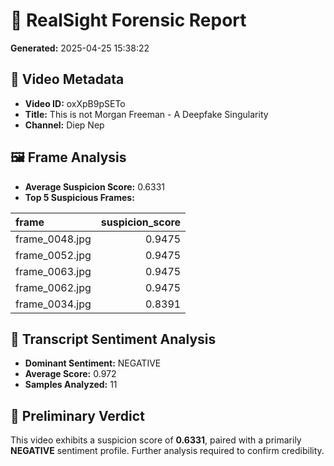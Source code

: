 # 🧾 RealSight Forensic Report
**Generated:** 2025-04-25 15:38:22

## 🎥 Video Metadata
- **Video ID:** oxXpB9pSETo
- **Title:** This is not Morgan Freeman  -  A Deepfake Singularity
- **Channel:** Diep Nep

## 🖼️ Frame Analysis
- **Average Suspicion Score:** 0.6331
- **Top 5 Suspicious Frames:**

| frame          |   suspicion_score |
|:---------------|------------------:|
| frame_0048.jpg |            0.9475 |
| frame_0052.jpg |            0.9475 |
| frame_0063.jpg |            0.9475 |
| frame_0062.jpg |            0.9475 |
| frame_0034.jpg |            0.8391 |

## 📝 Transcript Sentiment Analysis
- **Dominant Sentiment:** NEGATIVE
- **Average Score:** 0.972
- **Samples Analyzed:** 11

## 🧮 Preliminary Verdict
This video exhibits a suspicion score of **0.6331**, paired with a primarily **NEGATIVE** sentiment profile. Further analysis required to confirm credibility.
